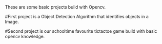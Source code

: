 These are some basic projects build with Opencv.

#First project is a Object Detection Algorithm that identifies objects in a Image.

#Second project is our schooltime favourite tictactoe game build with basic opencv knowledge.